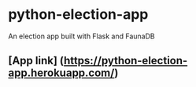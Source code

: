 # python-election-app
An election app built with Flask and FaunaDB
## [App link] (https://python-election-app.herokuapp.com/)
